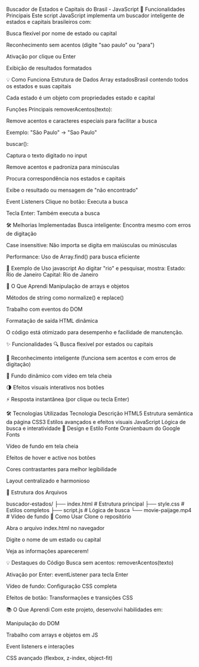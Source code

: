 Buscador de Estados e Capitais do Brasil - JavaScript
🌟 Funcionalidades Principais
Este script JavaScript implementa um buscador inteligente de estados e capitais brasileiros com:

Busca flexível por nome de estado ou capital

Reconhecimento sem acentos (digite "sao paulo" ou "para")

Ativação por clique ou Enter

Exibição de resultados formatados

💡 Como Funciona
Estrutura de Dados
Array estadosBrasil contendo todos os estados e suas capitais

Cada estado é um objeto com propriedades estado e capital

Funções Principais
removerAcentos(texto):

Remove acentos e caracteres especiais para facilitar a busca

Exemplo: "São Paulo" → "Sao Paulo"

buscar():

Captura o texto digitado no input

Remove acentos e padroniza para minúsculas

Procura correspondência nos estados e capitais

Exibe o resultado ou mensagem de "não encontrado"

Event Listeners
Clique no botão: Executa a busca

Tecla Enter: Também executa a busca

🛠️ Melhorias Implementadas
Busca inteligente: Encontra mesmo com erros de digitação

Case insensitive: Não importa se digita em maiúsculas ou minúsculas

Performance: Uso de Array.find() para busca eficiente

📝 Exemplo de Uso
javascript
 Ao digitar "rio" e pesquisar, mostra:
 Estado: Rio de Janeiro
 Capital: Rio de Janeiro
 
🎯 O Que Aprendi
Manipulação de arrays e objetos

Métodos de string como normalize() e replace()

Trabalho com eventos do DOM

Formatação de saída HTML dinâmica

O código está otimizado para desempenho e facilidade de manutenção.

✨ Funcionalidades
🔍 Busca flexível por estados ou capitais

🎯 Reconhecimento inteligente (funciona sem acentos e com erros de digitação)

🎥 Fundo dinâmico com vídeo em tela cheia

🌗 Efeitos visuais interativos nos botões

⚡ Resposta instantânea (por clique ou tecla Enter)

🛠️ Tecnologias Utilizadas
Tecnologia	Descrição
HTML5	Estrutura semântica da página
CSS3	Estilos avançados e efeitos visuais
JavaScript	Lógica de busca e interatividade
🎨 Design e Estilo
Fonte Oranienbaum do Google Fonts

Vídeo de fundo em tela cheia

Efeitos de hover e active nos botões

Cores contrastantes para melhor legibilidade

Layout centralizado e harmonioso

📂 Estrutura dos Arquivos

buscador-estados/
├── index.html        # Estrutura principal
├── style.css         # Estilos completos
├── script.js         # Lógica de busca
└── movie-paijage.mp4 # Vídeo de fundo
🚀 Como Usar
Clone o repositório

Abra o arquivo index.html no navegador

Digite o nome de um estado ou capital

Veja as informações aparecerem!

💡 Destaques do Código
Busca sem acentos: removerAcentos(texto)

Ativação por Enter: eventListener para tecla Enter

Vídeo de fundo: Configuração CSS completa

Efeitos de botão: Transformações e transições CSS

📚 O Que Aprendi
Com este projeto, desenvolvi habilidades em:

Manipulação do DOM

Trabalho com arrays e objetos em JS

Event listeners e interações

CSS avançado (flexbox, z-index, object-fit)

 
